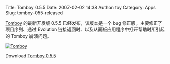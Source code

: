 Title: Tomboy 0.5.5
Date: 2007-02-02 14:38
Author: toy
Category: Apps
Slug: tomboy-055-released

[Tomboy](http://www.gnome.org/projects/tomboy/) 的最新开发版 0.5.5
已经发布，该版本是一个 bug 修正版，主要修正了项目序列、通过 Evolution
链接返回时、以及从面板应用程序中打开帮助时所引起的 Tomboy 崩溃问题。

[![Tomboy](http://i.linuxtoy.org/i/2007/02/tomboy_s.png)](http://i.linuxtoy.org/i/2007/02/tomboy.png)

Download [Tomboy
0.5.5](http://download.gnome.org/sources/tomboy/0.5/tomboy-0.5.5.tar.gz)
